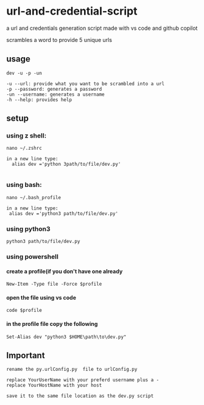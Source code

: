 # url-and-credential-script



a url and credentials generation script made with vs code and github copilot

scrambles a word to provide 5 unique urls


 ## usage
 
 ```
 dev -u -p -un
 
 -u --url: provide what you want to be scrambled into a url
 -p --password: generates a password
 -un --username: generates a username
 -h --help: provides help
 ```
 
## setup

### using z shell:
```
nano ~/.zshrc

in a new line type:
  alias dev ='python 3path/to/file/dev.py'
 
 ```
 
 ### using bash:
 
 ```
 nano ~/.bash_profile
 
 in a new line type:
  alias dev ='python3 path/to/file/dev.py'
 
 ```
 
 ### using python3
```
python3 path/to/file/dev.py
```
### using powershell
#### create a profile(if you don't have one already
```
New-Item -Type file -Force $profile
```
#### open the file using vs code
```
code $profile
```
#### in the profile file copy the following
```
Set-Alias dev "python3 $HOME\path\to\dev.py"
```


 ## Important
```
rename the py.urlConfig.py  file to urlConfig.py

replace YourUserName with your preferd username plus a -
replace YourHostName with your host

save it to the same file location as the dev.py script
  
``` 



